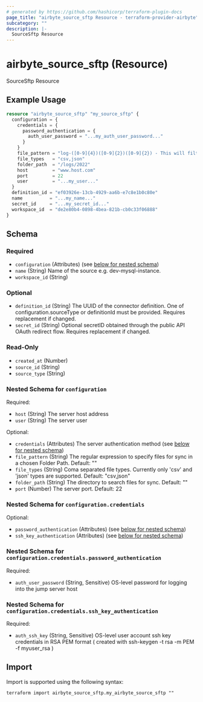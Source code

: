 ```yaml
---
# generated by https://github.com/hashicorp/terraform-plugin-docs
page_title: "airbyte_source_sftp Resource - terraform-provider-airbyte"
subcategory: ""
description: |-
  SourceSftp Resource
---
```


# airbyte_source_sftp (Resource)

SourceSftp Resource

## Example Usage

```terraform
resource "airbyte_source_sftp" "my_source_sftp" {
  configuration = {
    credentials = {
      password_authentication = {
        auth_user_password = "...my_auth_user_password..."
      }
    }
    file_pattern = "log-([0-9]{4})([0-9]{2})([0-9]{2}) - This will filter files which  `log-yearmmdd`"
    file_types   = "csv,json"
    folder_path  = "/logs/2022"
    host         = "www.host.com"
    port         = 22
    user         = "...my_user..."
  }
  definition_id = "ef03926e-13cb-4929-aa6b-e7c8e1b0c80e"
  name          = "...my_name..."
  secret_id     = "...my_secret_id..."
  workspace_id  = "de2e80b4-0898-4bea-821b-cb0c33f06888"
}
```

<!-- schema generated by tfplugindocs -->
## Schema

### Required

- `configuration` (Attributes) (see [below for nested schema](#nestedatt--configuration))
- `name` (String) Name of the source e.g. dev-mysql-instance.
- `workspace_id` (String)

### Optional

- `definition_id` (String) The UUID of the connector definition. One of configuration.sourceType or definitionId must be provided. Requires replacement if changed.
- `secret_id` (String) Optional secretID obtained through the public API OAuth redirect flow. Requires replacement if changed.

### Read-Only

- `created_at` (Number)
- `source_id` (String)
- `source_type` (String)

<a id="nestedatt--configuration"></a>
### Nested Schema for `configuration`

Required:

- `host` (String) The server host address
- `user` (String) The server user

Optional:

- `credentials` (Attributes) The server authentication method (see [below for nested schema](#nestedatt--configuration--credentials))
- `file_pattern` (String) The regular expression to specify files for sync in a chosen Folder Path. Default: ""
- `file_types` (String) Coma separated file types. Currently only 'csv' and 'json' types are supported. Default: "csv,json"
- `folder_path` (String) The directory to search files for sync. Default: ""
- `port` (Number) The server port. Default: 22

<a id="nestedatt--configuration--credentials"></a>
### Nested Schema for `configuration.credentials`

Optional:

- `password_authentication` (Attributes) (see [below for nested schema](#nestedatt--configuration--credentials--password_authentication))
- `ssh_key_authentication` (Attributes) (see [below for nested schema](#nestedatt--configuration--credentials--ssh_key_authentication))

<a id="nestedatt--configuration--credentials--password_authentication"></a>
### Nested Schema for `configuration.credentials.password_authentication`

Required:

- `auth_user_password` (String, Sensitive) OS-level password for logging into the jump server host


<a id="nestedatt--configuration--credentials--ssh_key_authentication"></a>
### Nested Schema for `configuration.credentials.ssh_key_authentication`

Required:

- `auth_ssh_key` (String, Sensitive) OS-level user account ssh key credentials in RSA PEM format ( created with ssh-keygen -t rsa -m PEM -f myuser_rsa )

## Import

Import is supported using the following syntax:

```shell
terraform import airbyte_source_sftp.my_airbyte_source_sftp ""
```
